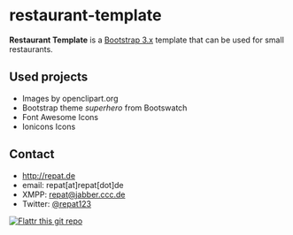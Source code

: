 restaurant-template
======
**Restaurant Template** is a [Bootstrap 3.x](http://getbootstrap.com) template that can be used for small restaurants.

## Used projects
* Images by openclipart.org
* Bootstrap theme *superhero* from Bootswatch
* Font Awesome Icons
* Ionicons Icons

## Contact
* http://repat.de
* email: repat[at]repat[dot]de
* XMPP: repat@jabber.ccc.de
* Twitter: [@repat123](https://twitter.com/repat123 "repat123 on twitter")

[![Flattr this git repo](http://api.flattr.com/button/flattr-badge-large.png)](https://flattr.com/submit/auto?user_id=repat&url=https://github.com/repat/restaurant-template&title=restaurant-template&language=&tags=github&category=software) 

